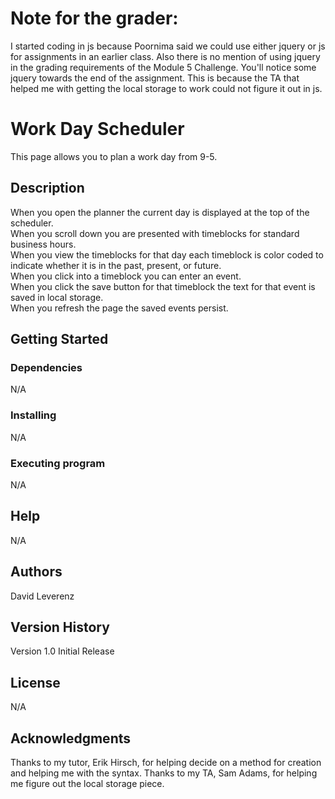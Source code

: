 # Note for the grader:
I started coding in js because Poornima said we could use either jquery or js for assignments in an earlier class.  Also there is no mention of using jquery in the grading requirements of the Module 5 Challenge.  You'll notice some jquery towards the end of the assignment.  This is because the TA that helped me with getting the local storage to work could not figure it out in js.

# Work Day Scheduler

This page allows you to plan a work day from 9-5.

## Description
When you open the planner the current day is displayed at the top of the scheduler.<br>
When you scroll down you are presented with timeblocks for standard business hours.<br>
When you view the timeblocks for that day each timeblock is color coded to indicate whether it is in the past, present, or future. <br>
When you click into a timeblock you can enter an event.<br>
When you click the save button for that timeblock the text for that event is saved in local storage. <br>
When you refresh the page the saved events persist.<br>

## Getting Started
### Dependencies
N/A
### Installing
N/A
### Executing program
N/A
## Help
N/A
## Authors
David Leverenz
## Version History
Version 1.0 Initial Release<br>
## License
N/A
## Acknowledgments
Thanks to my tutor, Erik Hirsch, for helping decide on a method for creation and helping me with the syntax.
Thanks to my TA, Sam Adams, for helping me figure out the local storage piece.
